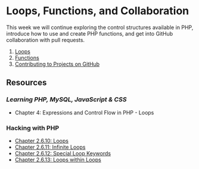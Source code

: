 # Loops, Functions, and Collaboration
This week we will continue exploring the control structures available in PHP, introduce how to use and create PHP functions, and get into GitHub collaboration with pull requests.

1. [Loops](1-Loops.md)
2. [Functions](2-Functions.md)
3. [Contributing to Projects on GitHub](3-Functions.md)

## Resources

### *Learning PHP, MySQL, JavaScript & CSS*
- Chapter 4: Expressions and Control Flow in PHP - Loops

### Hacking with PHP
- [Chapter 2.6.10: Loops](http://www.hackingwithphp.com/2/6/10/loops)
- [Chapter 2.6.11: Infinite Loops](http://www.hackingwithphp.com/2/6/11/infinite-loops)
- [Chapter 2.6.12: Special Loop Keywords](http://www.hackingwithphp.com/2/6/12/special-loop-keywords)
- [Chapter 2.6.13: Loops within Loops](http://www.hackingwithphp.com/2/6/13/loops-within-loops)
